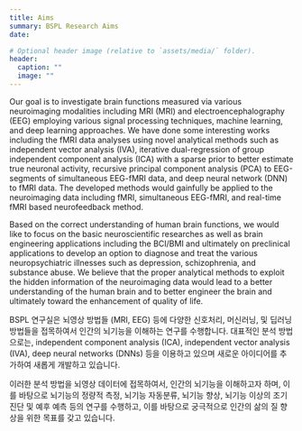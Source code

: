 ```yaml
---
title: Aims
summary: BSPL Research Aims
date:

# Optional header image (relative to `assets/media/` folder).
header:
  caption: ""
  image: ""
---
```


Our goal is to investigate brain functions measured via various neuroimaging modalities including MRI (MRI) and electroencephalography (EEG) employing various signal processing techniques, machine learning, and deep learning approaches. We have done some interesting works including the fMRI data analyses using novel analytical methods such as independent vector analysis (IVA), iterative dual-regression of group independent component analysis (ICA) with a sparse prior to better estimate true neuronal activity, recursive principal component analysis (PCA) to EEG-segments of simultaneous EEG-fMRI data, and deep neural network (DNN) to fMRI data. The developed methods would gainfully be applied to the neuroimaging data including fMRI, simultaneous EEG-fMRI, and real-time fMRI based neurofeedback method.

Based on the correct understanding of human brain functions, we would like to focus on the basic neuroscientific researches as well as brain engineering applications including the BCI/BMI and ultimately on preclinical applications to develop an option to diagnose and treat the various neuropsychiatric illnesses such as depression, schizophrenia, and substance abuse. We believe that the proper analytical methods to exploit the hidden information of the neuroimaging data would lead to a better understanding of the human brain and to better engineer the brain and ultimately toward the enhancement of quality of life.

BSPL 연구실은 뇌영상 방법들 (MRI, EEG) 등에 다양한 신호처리, 머신러닝, 및 딥러닝 방법들을 접목하여서 인간의 뇌기능을 이해하는 연구를 수행합니다. 대표적인 분석 방법으로는, independent component analysis (ICA), independent vector analysis (IVA), deep neural networks (DNNs) 등을 이용하고 있으며 새로운 아이디어를 추가하여 새롭게 개발하고 있습니다.

이러한 분석 방법을 뇌영상 데이터에 접목하여서, 인간의 뇌기능을 이해하고자 하며, 이를 바탕으로 뇌기능의 정량적 측정, 뇌기능 자동분류, 뇌기능 향상, 뇌기능 이상의 조기 진단 및 예후 예측 등의 연구를 수행하고, 이를 바탕으로 궁극적으로 인간의 삶의 질 향상을 위한 목표를 갖고 있습니다.
